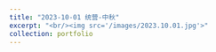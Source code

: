 ```yaml
---
title: "2023-10-01 统营-中秋"
excerpt: "<br/><img src='/images/2023.10.01.jpg'>"
collection: portfolio
---
```


